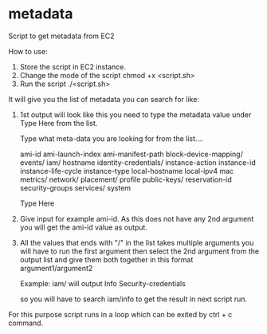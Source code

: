 # metadata
Script to get metadata from EC2

How to use: 
1. Store the script in EC2 instance.
2. Change the mode of the script chmod +x <script.sh>
3. Run the script ./<script.sh>

It will give you the list of metadata you can search for like: 
1. 1st output will look like this you need to type the metadata value under Type Here from the list.

	Type what meta-data you are looking for from the list....

	ami-id
	ami-launch-index
	ami-manifest-path
	block-device-mapping/
	events/
	iam/
	hostname
	identity-credentials/
	instance-action
	instance-id
	instance-life-cycle
	instance-type
	local-hostname
	local-ipv4
	mac
	metrics/
	network/
	placement/
	profile
	public-keys/
	reservation-id
	security-groups
	services/
	system

	Type Here

2. Give input for example ami-id. As this does not have any 2nd argument you will get the ami-id value as output. 

3. All the values that ends with "/" in the list takes multiple arguments you will have to run the first argument then select the 2nd argument from the output list and give them both together in this format argument1/argument2 

	Example: iam/ will output 
	Info
	Security-credentials 

	so you will have to search iam/info to get the result in next script run.

For this purpose script runs in a loop which can be exited by ctrl + c command. 


